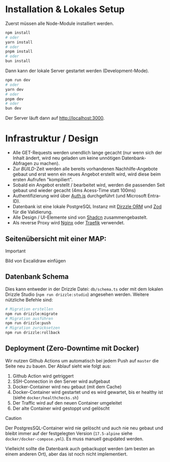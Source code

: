 # Installation & Lokales Setup

Zuerst müssen alle Node-Module installiert werden. 

```bash
npm install
# oder
yarn install
# oder
pnpm install
# oder
bun install
```

Dann kann der lokale Server gestartet werden (Development-Mode). 

```bash
npm run dev
# oder
yarn dev
# oder
pnpm dev
# oder
bun dev
```
Der Server läuft dann auf [http://localhost:3000](http://localhost:3000).

# Infrastruktur / Design
- Alle GET-Requests werden unendlich lange gecacht (nur wenn sich der Inhalt ändert, wird neu geladen um keine unnötigen Datenbank-Abfragen zu machen).
- Zur _BUILD_-Zeit werden alle bereits vorhandenen Nachhilfe-Angebote gebaut und erst wenn ein neues Angebot erstellt wird, wird diese beim ersten Aufrufen "kompiliert".
- Sobald ein Angebot erstellt / bearbeitet wird, werden die passenden Seit gebaut und wieder gecacht (4ms Acess-Time statt 100ms)
- Authentifizierung wird über [Auth.js](https://authjs.dev/) durchgeführt (und Microsoft Entra-ID).
- Datenbank ist eine lokale PostgreSQL Instanz mit [Dirzzle ORM](https://orm.drizzle.team/) und [Zod](https://zod.dev/) für die Validierung.
- Alle Design / UI-Elemente sind von [Shadcn](https://ui.shadcn.com/) zusammengebastelt. 
- Als reverse Proxy wird [Nginx](https://www.nginx.com/) oder [Traefik](https://traefik.io/) verwendet.

## Seitenübersicht mit einer MAP:
> [!IMPORTANT] 
> Bild von Excalidraw einfügen

## Datenbank Schema 
Dies kann entweder in der Drizzle Datei: `db/schema.ts` oder mit dem lokalen Drizzle Studio (`npm run drizzle:studio`) angesehen werden.
Weitere nützliche Befehle sind:

```bash
# Migration erstellen
npm run drizzle:migrate
# Migration ausführen
npm run drizzle:push
# Migration zurücksetzen
npm run drizzle:rollback
```
## Deployment (Zero-Downtime mit Docker)
Wir nutzen Github Actions um automatisch bei jedem Push auf `master` die Seite neu zu bauen. Der Ablauf sieht wie folgt aus:

1. Github Action wird getriggert
2. SSH-Connection in den Server wird aufgebaut
3. Docker-Container wird neu gebaut (mit dem Cache)
4. Docker-Container wird gestartet und es wird gewartet, bis er healthy ist (siehe `docker/healthchecks.sh`)
5. Der Traffic wird auf den neuen Container umgeleitet
6. Der alte Container wird gestoppt und gelöscht

> [!CAUTION]
> Der PostgresSQL-Container wird nie gelöscht und auch nie neu gebaut und bleibt immer auf der festgelegten Version (`17.5-alpine` siehe `docker/docker-compose.yml`). Es muss manuell geupdated werden. 

Vielleicht sollte die Datenbank auch gebackuppt werden (am besten an einem anderen Ort), aber das ist noch nicht implementiert.
